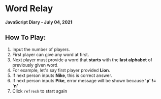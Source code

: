 # Word Relay
**JavaScript Diary - July 04, 2021**

## How To Play:

  1. Input the number of players.
  2. First player can give any word at first.
  3. Next player must provide a word that **starts** with the **last alphabet** of previously given word.
  4. For example, let's say first player provided **Lion**.
  5. If next person inputs **Nike**, this is correct answer.
  6. If next person inputs **Pike**, error message will be shown because **'p' != 'n'**
  7. Click `refresh` to start again





